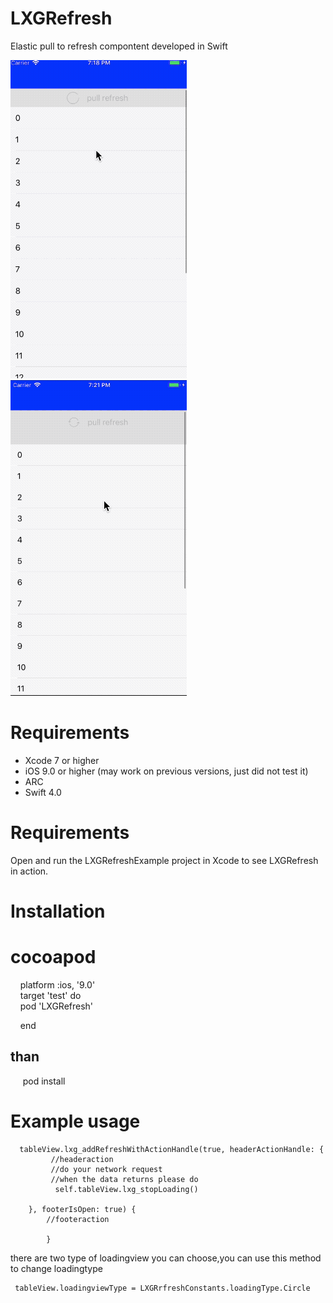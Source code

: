 # LXGRefresh
Elastic pull to refresh compontent developed in Swift

![Image](https://raw.githubusercontent.com/lixiguang/LXGRefresh/master/image_circle.gif)
![Image](https://raw.githubusercontent.com/lixiguang/LXGRefresh/master/image_arrow.gif)


# Requirements
 * Xcode 7 or higher
 * iOS 9.0 or higher (may work on previous versions, just did not test it)
 * ARC
 * Swift 4.0
# Requirements
 Open and run the LXGRefreshExample project in Xcode to see LXGRefresh in action.
# Installation
# cocoapod
     platform :ios, '9.0' <br>
      target 'test' do <br>
      pod 'LXGRefresh' 

     end
  ## than
      pod install

# Example usage


      tableView.lxg_addRefreshWithActionHandle(true, headerActionHandle: {
             //headeraction
             //do your network request
             //when the data returns please do
              self.tableView.lxg_stopLoading()
            
        }, footerIsOpen: true) {
            //footeraction
            
            }
            
there are two type of loadingview you can choose,you can use this method to change loadingtype
 
     tableView.loadingviewType = LXGRrfreshConstants.loadingType.Circle

